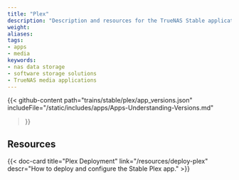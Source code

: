 ```yaml
---
title: "Plex"
description: "Description and resources for the TrueNAS Stable application called Plex."
weight:
aliases:
tags:
- apps
- media
keywords:
- nas data storage
- software storage solutions
- TrueNAS media applications
---
```


{{< github-content 
    path="trains/stable/plex/app_versions.json"
	includeFile="/static/includes/apps/Apps-Understanding-Versions.md"
>}}

## Resources

<div class="docs-sections">

{{< doc-card title="Plex Deployment" link="/resources/deploy-plex"
descr="How to deploy and configure the Stable Plex app." >}}

</div>